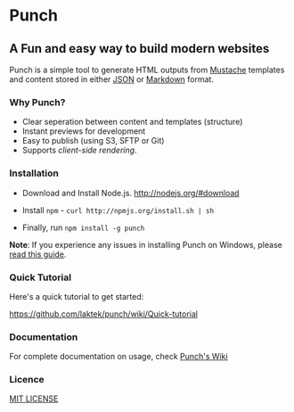 # Punch 
## A Fun and easy way to build modern websites  

Punch is a simple tool to generate HTML outputs from [Mustache](http://mustache.github.com/) templates and content stored in either [JSON](http://json.org) or [Markdown](http://daringfireball.net/projects/markdown/) format.

### Why Punch?

* Clear seperation between content and templates (structure)
* Instant previews for development 
* Easy to publish (using S3, SFTP or Git)
* Supports _client-side rendering_.

### Installation

* Download and Install Node.js. http://nodejs.org/#download 

* Install `npm` - `curl http://npmjs.org/install.sh | sh`

* Finally, run `npm install -g punch`

**Note**: If you experience any issues in installing Punch on Windows, please [read this guide](https://github.com/laktek/punch/wiki/Windows).

### Quick Tutorial

Here's a quick tutorial to get started:

https://github.com/laktek/punch/wiki/Quick-tutorial

### Documentation

For complete documentation on usage, check [Punch's Wiki](https://github.com/laktek/punch/wiki)

### Licence

[MIT LICENSE](https://github.com/laktek/punch/blob/master/LICENSE)

